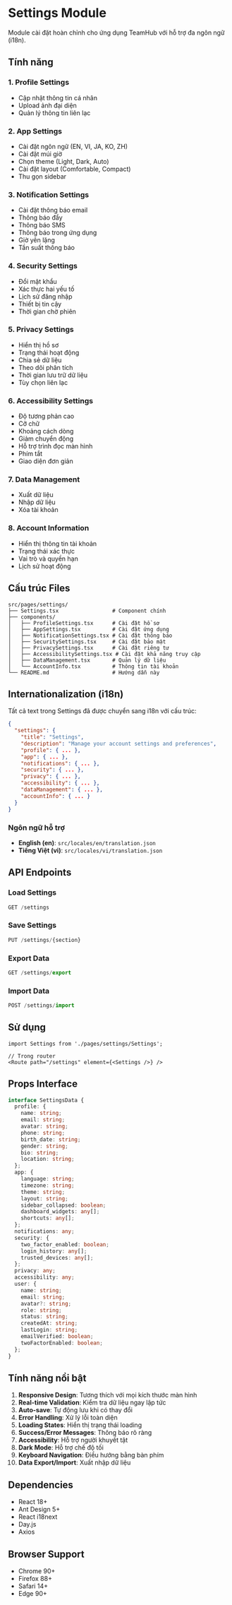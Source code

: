 # Settings Module

Module cài đặt hoàn chỉnh cho ứng dụng TeamHub với hỗ trợ đa ngôn ngữ (i18n).

## Tính năng

### 1. Profile Settings
- Cập nhật thông tin cá nhân
- Upload ảnh đại diện
- Quản lý thông tin liên lạc

### 2. App Settings
- Cài đặt ngôn ngữ (EN, VI, JA, KO, ZH)
- Cài đặt múi giờ
- Chọn theme (Light, Dark, Auto)
- Cài đặt layout (Comfortable, Compact)
- Thu gọn sidebar

### 3. Notification Settings
- Cài đặt thông báo email
- Thông báo đẩy
- Thông báo SMS
- Thông báo trong ứng dụng
- Giờ yên lặng
- Tần suất thông báo

### 4. Security Settings
- Đổi mật khẩu
- Xác thực hai yếu tố
- Lịch sử đăng nhập
- Thiết bị tin cậy
- Thời gian chờ phiên

### 5. Privacy Settings
- Hiển thị hồ sơ
- Trạng thái hoạt động
- Chia sẻ dữ liệu
- Theo dõi phân tích
- Thời gian lưu trữ dữ liệu
- Tùy chọn liên lạc

### 6. Accessibility Settings
- Độ tương phản cao
- Cỡ chữ
- Khoảng cách dòng
- Giảm chuyển động
- Hỗ trợ trình đọc màn hình
- Phím tắt
- Giao diện đơn giản

### 7. Data Management
- Xuất dữ liệu
- Nhập dữ liệu
- Xóa tài khoản

### 8. Account Information
- Hiển thị thông tin tài khoản
- Trạng thái xác thực
- Vai trò và quyền hạn
- Lịch sử hoạt động

## Cấu trúc Files

```
src/pages/settings/
├── Settings.tsx                 # Component chính
├── components/
│   ├── ProfileSettings.tsx      # Cài đặt hồ sơ
│   ├── AppSettings.tsx          # Cài đặt ứng dụng
│   ├── NotificationSettings.tsx # Cài đặt thông báo
│   ├── SecuritySettings.tsx     # Cài đặt bảo mật
│   ├── PrivacySettings.tsx      # Cài đặt riêng tư
│   ├── AccessibilitySettings.tsx # Cài đặt khả năng truy cập
│   ├── DataManagement.tsx       # Quản lý dữ liệu
│   └── AccountInfo.tsx          # Thông tin tài khoản
└── README.md                    # Hướng dẫn này
```

## Internationalization (i18n)

Tất cả text trong Settings đã được chuyển sang i18n với cấu trúc:

```json
{
  "settings": {
    "title": "Settings",
    "description": "Manage your account settings and preferences",
    "profile": { ... },
    "app": { ... },
    "notifications": { ... },
    "security": { ... },
    "privacy": { ... },
    "accessibility": { ... },
    "dataManagement": { ... },
    "accountInfo": { ... }
  }
}
```

### Ngôn ngữ hỗ trợ
- **English (en)**: `src/locales/en/translation.json`
- **Tiếng Việt (vi)**: `src/locales/vi/translation.json`

## API Endpoints

### Load Settings
```typescript
GET /settings
```

### Save Settings
```typescript
PUT /settings/{section}
```

### Export Data
```typescript
GET /settings/export
```

### Import Data
```typescript
POST /settings/import
```

## Sử dụng

```tsx
import Settings from './pages/settings/Settings';

// Trong router
<Route path="/settings" element={<Settings />} />
```

## Props Interface

```typescript
interface SettingsData {
  profile: {
    name: string;
    email: string;
    avatar: string;
    phone: string;
    birth_date: string;
    gender: string;
    bio: string;
    location: string;
  };
  app: {
    language: string;
    timezone: string;
    theme: string;
    layout: string;
    sidebar_collapsed: boolean;
    dashboard_widgets: any[];
    shortcuts: any[];
  };
  notifications: any;
  security: {
    two_factor_enabled: boolean;
    login_history: any[];
    trusted_devices: any[];
  };
  privacy: any;
  accessibility: any;
  user: {
    name: string;
    email: string;
    avatar?: string;
    role: string;
    status: string;
    createdAt: string;
    lastLogin: string;
    emailVerified: boolean;
    twoFactorEnabled: boolean;
  };
}
```

## Tính năng nổi bật

1. **Responsive Design**: Tương thích với mọi kích thước màn hình
2. **Real-time Validation**: Kiểm tra dữ liệu ngay lập tức
3. **Auto-save**: Tự động lưu khi có thay đổi
4. **Error Handling**: Xử lý lỗi toàn diện
5. **Loading States**: Hiển thị trạng thái loading
6. **Success/Error Messages**: Thông báo rõ ràng
7. **Accessibility**: Hỗ trợ người khuyết tật
8. **Dark Mode**: Hỗ trợ chế độ tối
9. **Keyboard Navigation**: Điều hướng bằng bàn phím
10. **Data Export/Import**: Xuất nhập dữ liệu

## Dependencies

- React 18+
- Ant Design 5+
- React i18next
- Day.js
- Axios

## Browser Support

- Chrome 90+
- Firefox 88+
- Safari 14+
- Edge 90+ 